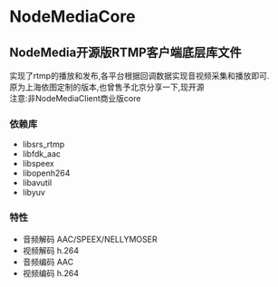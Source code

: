 # NodeMediaCore

## NodeMedia开源版RTMP客户端底层库文件  
实现了rtmp的播放和发布,各平台根据回调数据实现音视频采集和播放即可.  
原为上海依图定制的版本,也曾售予北京分享一下,现开源  
注意:非NodeMediaClient商业版core
### 依赖库
 * libsrs_rtmp
 * libfdk_aac
 * libspeex
 * libopenh264
 * libavutil
 * libyuv
 
### 特性
 * 音频解码 AAC/SPEEX/NELLYMOSER
 * 视频解码 h.264
 * 音频编码 AAC
 * 视频编码 h.264
 

